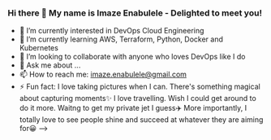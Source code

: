 ### Hi there 👋 My name is Imaze Enabulele - Delighted to meet you!

- 🔭 I’m currently interested in DevOps Cloud Engineering
- 🌱 I’m currently learning AWS, Terraform, Python, Docker and Kubernetes
- 👯 I’m looking to collaborate with anyone who loves DevOps like I do
- 💬 Ask me about ...
- 📫 How to reach me: imaze.enabulele@gmail.com
- ⚡ Fun fact: I love taking pictures when I can. There's something magical about capturing moments✨ I love
     travelling. Wish I could get around to do it more. Waitng to get my private jet I guess✈️ More importantly, 
     I totally love to see people shine and succeed at whatever they are aiming for😀
-->
